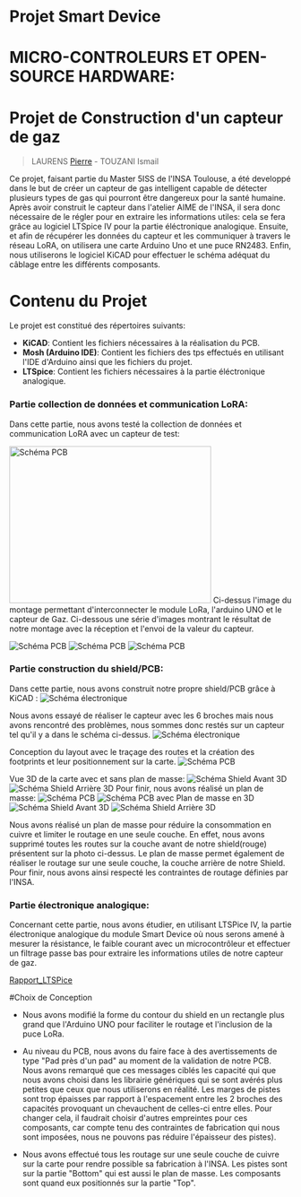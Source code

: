 
# Projet Smart Device
# MICRO-CONTROLEURS ET OPEN-SOURCE HARDWARE:
# Projet de Construction d'un capteur de gaz 
>LAURENS [Pierre](mailto:plaurens@etud.insa-toulouse.fr) - TOUZANI Ismail 


Ce projet, faisant partie du Master 5ISS de l'INSA Toulouse, a été developpé dans le but de créer un capteur de gas intelligent capable de détecter plusieurs types de gas qui pourront être dangereux pour la santé humaine.
Après avoir construit le capteur dans l'atelier AIME de l'INSA, il sera donc nécessaire de le régler pour en extraire les informations utiles: cela se fera grâce au logiciel LTSpice IV pour la partie éléctronique analogique. Ensuite, et afin de récupérer les données du capteur et les communiquer à travers le réseau LoRA, on utilisera une carte Arduino Uno et une puce RN2483. Enfin, nous utiliserons le logiciel KiCAD pour effectuer le schéma adéquat du câblage entre les différents composants.

# Contenu du Projet
Le projet est constitué des répertoires suivants:
-   **KiCAD**: Contient les fichiers nécessaires à la réalisation du PCB.
-   **Mosh (Arduino IDE)**: Contient les fichiers des tps effectués en utilisant l'IDE d'Arduino ainsi que les fichiers du projet.
-   **LTSpice**: Contient les fichiers nécessaires à la partie éléctronique analogique.

  
### Partie collection de données et communication LoRA: 
Dans cette partie, nous avons testé la collection de données et communication LoRA avec un capteur de test:

<img width="360" height="280" src="Mosh/images_Mosh/image_mosh_final.jpg" title="Schéma PCB">
Ci-dessus l'image du montage permettant d'interconnecter le module LoRa, l'arduino UNO et le capteur de Gaz.
Ci-dessous une série d'images montrant le résultat de notre montage avec la réception et l'envoi de la valeur du capteur.

![Schéma PCB](/Mosh/images_Mosh/result_pot_dernierevaleur.png)
![Schéma PCB](/Mosh/images_Mosh/Resultat_potentiometre.png)
![Schéma PCB](/Mosh/images_Mosh/valeur_internetthings.png)
### Partie construction du shield/PCB: 
Dans cette partie, nous avons construit notre propre shield/PCB grâce à KiCAD :
![Schéma électronique](/Kicad/Projet_Kicad/Eeschema_shield.png)

Nous avons essayé de réaliser le capteur avec les 6 broches mais nous avons rencontré des problèmes, nous sommes donc restés sur un capteur tel qu'il y a dans le schéma ci-dessus.
![Schéma électronique](/Kicad/Projet_Kicad/Eeaschema_capteur_rond.png)

Conception du layout avec le traçage des routes et la création des footprints et leur positionnement sur la carte.
![Schéma PCB](/Kicad/Projet_Kicad/PCB_shield_capteur.png)

Vue 3D de la carte avec et sans plan de masse:
![Schéma Shield Avant 3D](/Kicad/Projet_Kicad/Shield_avant_3D.png)
![Schéma Shield Arrière 3D](/Kicad/Projet_Kicad/Shield_arriere_3D.png)
Pour finir, nous avons réalisé un plan de masse:
![Schéma PCB](/Kicad/Projet_Kicad_plan_masse/Kicad_plan_masse.png)
![Schéma PCB avec Plan de masse en 3D](/Kicad/Projet_Kicad_plan_masse/shiel_final.png)
![Schéma Shield Avant 3D](/Kicad/Projet_Kicad_plan_masse/Shiel_avant_3D_plan_masse.png)
![Schéma Shield Arrière 3D](/Kicad/Projet_Kicad_plan_masse/Kicad_arriere_3D_plan_masse.png)

Nous avons réalisé un plan de masse pour réduire la consommation en cuivre et limiter le routage en une seule couche. En effet, nous avons  supprimé toutes les routes sur la couche avant de notre shield(rouge) présentent sur la photo ci-dessus.
Le plan de masse permet également de réaliser le routage sur une seule couche, la couche arrière  de notre Shield. Pour finir, nous avons ainsi respecté les contraintes de routage définies par l'INSA.
### Partie électronique analogique: 
Concernant cette partie, nous avons étudier, en utilisant LTSPice IV, la partie électronique analogique du module Smart Device où nous serons amené à mesurer la résistance, le faible courant avec un microcontrôleur et effectuer un filtrage passe bas pour extraire les informations utiles de notre capteur de gaz. 

<a href="/LTspice/UF_Smart_Device_ Partie_analogique_avec_LTSpice_IV.pdf">Rapport_LTSPice</a>


#Choix de Conception

 - Nous avons modifié la forme du contour du shield en un rectangle plus grand que l'Arduino UNO pour faciliter le routage et l'inclusion de la puce LoRa.

- Au niveau du PCB, nous avons du faire face à des avertissements de type "Pad près d'un pad" au moment de la validation de notre PCB. Nous avons remarqué que ces messages ciblés les capacité qui que nous avons choisi dans les librairie génériques qui se sont avérés plus petites que ceux que nous utiliserons en réalité. Les marges de pistes sont trop épaisses par rapport à l'espacement entre les 2 broches des capacités provoquant un chevauchent de celles-ci entre elles. Pour changer cela, il faudrait choisir d'autres empreintes pour ces composants, car compte tenu des contraintes de fabrication qui nous sont imposées, nous ne pouvons pas réduire l'épaisseur des pistes). 

- Nous avons effectué tous les routage sur une seule couche de cuivre sur la carte pour rendre possible sa fabrication à l'INSA. Les pistes sont sur la partie "Bottom" qui est aussi le plan de masse. Les composants sont quand eux positionnés sur la partie "Top".
